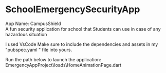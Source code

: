 # SchoolEmergencySecurityApp


App Name: CampusShield      
A fun security application for school that Students can use in case of any hazardous situation

I used VsCode
Make sure to include the dependencies and assets in my "pubspec.yaml " file into yours.


Run the path below to launch the application:
EmergencyAppProject\loads\HomeAnimationPage.dart
